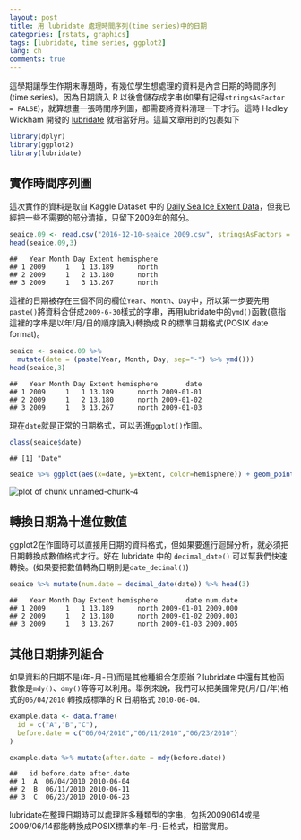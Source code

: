 ```yaml
---
layout: post
title: 用 lubridate 處理時間序列(time series)中的日期
categories: [rstats, graphics]
tags: [lubridate, time series, ggplot2]
lang: ch
comments: true
---
```




這學期讓學生作期末專題時，有幾位學生想處理的資料是內含日期的時間序列(time series)。因為日期讀入 R 以後會儲存成字串(如果有記得`stringsAsFactor = FALSE`)，就算想畫一張時間序列圖，都需要將資料清理一下才行。這時 Hadley Wickham 開發的 [lubridate](https://cran.r-project.org/web/packages/lubridate/vignettes/lubridate.html) 就相當好用。這篇文章用到的包裹如下


```r
library(dplyr)
library(ggplot2)
library(lubridate)
```

## 實作時間序列圖

這次實作的資料是取自 Kaggle Dataset 中的 [Daily Sea Ice Extent Data](https://www.kaggle.com/nsidcorg/daily-sea-ice-extent-data)，但我已經把一些不需要的部分清掉，只留下2009年的部分。


```r
seaice.09 <- read.csv("2016-12-10-seaice_2009.csv", stringsAsFactors = FALSE) %>% select(-Missing)
head(seaice.09,3)
```

```
##   Year Month Day Extent hemisphere
## 1 2009     1   1 13.189      north
## 2 2009     1   2 13.180      north
## 3 2009     1   3 13.267      north
```

這裡的日期被存在三個不同的欄位`Year`、`Month`、`Day`中，所以第一步要先用`paste()`將資料合併成`2009-6-30`樣式的字串，再用lubridate中的`ymd()`函數(意指這裡的字串是以年/月/日的順序讀入)轉換成 R 的標準日期格式(POSIX date format)。



```r
seaice <- seaice.09 %>% 
  mutate(date = (paste(Year, Month, Day, sep="-") %>% ymd()))
head(seaice,3)
```

```
##   Year Month Day Extent hemisphere       date
## 1 2009     1   1 13.189      north 2009-01-01
## 2 2009     1   2 13.180      north 2009-01-02
## 3 2009     1   3 13.267      north 2009-01-03
```
現在`date`就是正常的日期格式，可以丟進`ggplot()`作圖。

```r
class(seaice$date)
```

```
## [1] "Date"
```

```r
seaice %>% ggplot(aes(x=date, y=Extent, color=hemisphere)) + geom_point()
```

![plot of chunk unnamed-chunk-4](/figure/source/2016-12-10-lubridate-your-way-plotting-time-series/unnamed-chunk-4-1.png)

## 轉換日期為十進位數值

ggplot2在作圖時可以直接用日期的資料格式，但如果要進行迴歸分析，就必須把日期轉換成數值格式才行。好在 lubridate 中的 `decimal_date()` 可以幫我們快速轉換。(如果要把數值轉為日期則是`date_decimal()`)


```r
seaice %>% mutate(num.date = decimal_date(date)) %>% head(3)
```

```
##   Year Month Day Extent hemisphere       date num.date
## 1 2009     1   1 13.189      north 2009-01-01 2009.000
## 2 2009     1   2 13.180      north 2009-01-02 2009.003
## 3 2009     1   3 13.267      north 2009-01-03 2009.005
```

## 其他日期排列組合

如果資料的日期不是(年-月-日)而是其他種組合怎麼辦？lubridate 中還有其他函數像是`mdy()`、`dmy()`等等可以利用。舉例來說，我們可以把美國常見(月/日/年)格式的`06/04/2010` 轉換成標準的 R 日期格式 `2010-06-04`.


```r
example.data <- data.frame(
  id = c("A","B","C"),
  before.date = c("06/04/2010","06/11/2010","06/23/2010")
)

example.data %>% mutate(after.date = mdy(before.date))
```

```
##   id before.date after.date
## 1  A  06/04/2010 2010-06-04
## 2  B  06/11/2010 2010-06-11
## 3  C  06/23/2010 2010-06-23
```

lubridate在整理日期時可以處理許多種類型的字串，包括20090614或是2009/06/14都能轉換成POSIX標準的年-月-日格式，相當實用。
